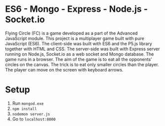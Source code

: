 # ES6 - Mongo - Express - Node.js - Socket.io
Flying Circle (FC) is a game developed as a part of the Advanced JavaScript module. This project is a multiplayer game built with pure JavaScript (ES6). The client-side was built with ES6 and the P5.js library together with HTML and CSS. The server-side was built with Express server running on Node.js, Socket.io as a web socket and Mongo database. The game runs in a browser. The aim of the game is to eat all the opponents’ circles on the canvas. The trick is to eat only smaller circles than the player. The player can move on the screen with keyboard arrows.




# Setup
1. Run ```mongod.exe```
3. ```npm install```
2. ``` nodemon server.js ```
3. Go to ```localhost:8000```
